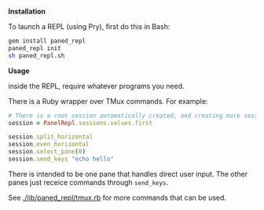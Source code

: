 **Installation**

To launch a REPL (using Pry), first do this in Bash:

```sh
gem install paned_repl
paned_repl init
sh paned_repl.sh
```
**Usage**

inside the REPL, require whatever programs you need.

There is a Ruby wrapper over TMux commands. For example:

```rb
# There is a root session automatically created, and creating more sessions isn't implemented
session = PanelRepl.sessions.values.first

session.split_horizontal
session.even_horizontal
session.select_pane(0)
session.send_keys "echo hello"
```

There is intended to be one pane that handles direct user input. The other panes just receice commands through `send_keys`.

See [./lib/paned_repl/tmux.rb](lib/paned_repl/tmux.rb) for more commands that can be used. 
